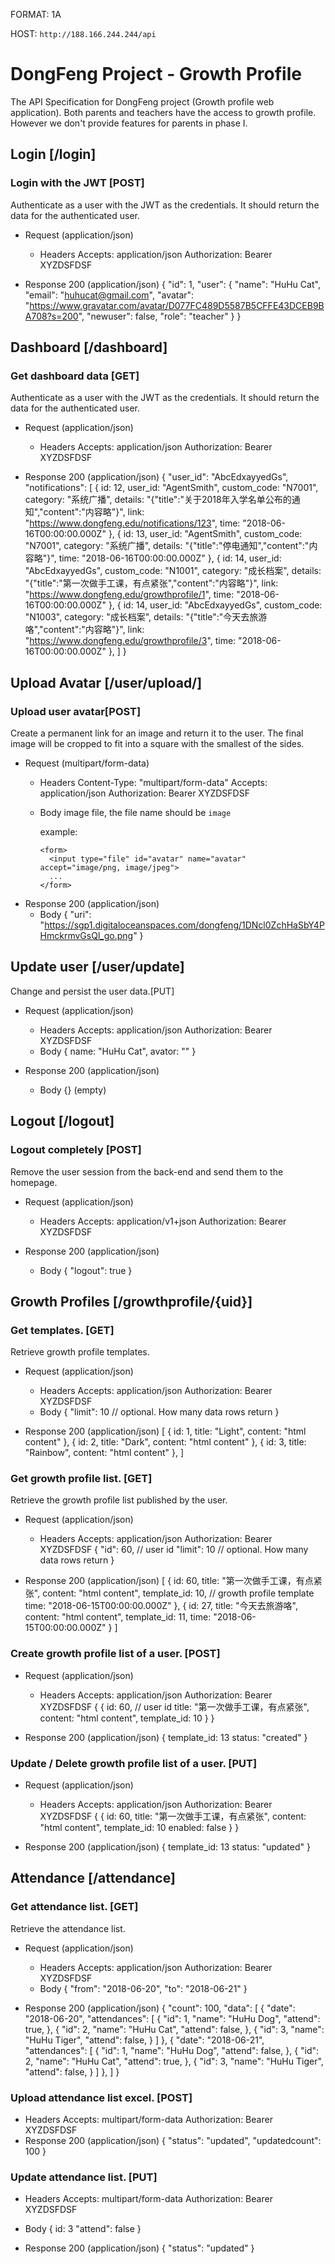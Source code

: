FORMAT: 1A

HOST: `http://188.166.244.244/api`

# DongFeng Project - Growth Profile

The API Specification for DongFeng project (Growth profile web application). Both parents and teachers have the access to growth profile. However we don't provide features for parents in phase I.

## Login [/login]

### Login with the JWT [POST]

Authenticate as a user with the JWT as the credentials. It should return the data for the authenticated user.

* Request (application/json)
  * Headers
      Accepts: application/json
      Authorization: Bearer XYZDSFDSF

* Response 200 (application/json)
    {
      "id": 1,
      "user": {
        "name": "HuHu Cat",
        "email": "huhucat@gmail.com",
        "avatar": "<https://www.gravatar.com/avatar/D077FC489D5587B5CFFE43DCEB9BA708?s=200>",
        "newuser": false,
        "role": "teacher"
      }
    }

## Dashboard [/dashboard]

### Get dashboard data [GET]

Authenticate as a user with the JWT as the credentials. It should return the data for the authenticated user.

* Request (application/json)
  * Headers
      Accepts: application/json
      Authorization: Bearer XYZDSFDSF

* Response 200 (application/json)
    {
      "user_id": "AbcEdxayyedGs",
      "notifications": [
        {
          id: 12,
          user_id: "AgentSmith",
          custom_code: "N7001",
          category: "系统广播",
          details: "{\"title\":\"关于2018年入学名单公布的通知\",\"content\":\"内容略\"}",
          link: "<https://www.dongfeng.edu/notifications/123>",
          time: "2018-06-16T00:00:00.000Z"
        },
        {
          id: 13,
          user_id: "AgentSmith",
          custom_code: "N7001",
          category: "系统广播",
          details: "{\"title\":\"停电通知\",\"content\":\"内容略\"}",
          time: "2018-06-16T00:00:00.000Z"
        },
        {
          id: 14,
          user_id: "AbcEdxayyedGs",
          custom_code: "N1001",
          category: "成长档案",
          details: "{\"title\":\"第一次做手工课，有点紧张\",\"content\":\"内容略\"}",
          link: "<https://www.dongfeng.edu/growthprofile/1>",
          time: "2018-06-16T00:00:00.000Z"
        },
        {
          id: 14,
          user_id: "AbcEdxayyedGs",
          custom_code: "N1003",
          category: "成长档案",
          details: "{\"title\":\"今天去旅游咯\",\"content\":\"内容略\"}",
          link: "<https://www.dongfeng.edu/growthprofile/3>",
          time: "2018-06-16T00:00:00.000Z"
        },
      ]
    }

## Upload Avatar [/user/upload/]

### Upload user avatar[POST]

Create a permanent link for an image and return it to the user. The final image will be cropped to fit into a square with the smallest of the sides.

* Request (multipart/form-data)
  * Headers
          Content-Type: "multipart/form-data"
          Accepts: application/json
          Authorization: Bearer XYZDSFDSF
  * Body
    image file, the file name should be `image`

    example:
    ```
    <form>
      <input type="file" id="avatar" name="avatar" accept="image/png, image/jpeg">
      ...
    </form>
    ```
* Response 200 (application/json)
  * Body
    {
      "uri": "https://sgp1.digitaloceanspaces.com/dongfeng/1DNcl0ZchHaSbY4PHmckrmvGsQl_go.png"
    }

## Update user [/user/update]

Change and persist the user data.[PUT]

* Request (application/json)
  * Headers
      Accepts: application/json
      Authorization: Bearer XYZDSFDSF
  * Body
      {
        name: "HuHu Cat",
        avator: ""
      }

* Response 200 (application/json)
  * Body
      {} (empty)

## Logout [/logout]

### Logout completely [POST]

Remove the user session from the back-end and send them to the homepage.

* Request (application/json)
  * Headers
      Accepts: application/v1+json
      Authorization: Bearer XYZDSFDSF

* Response 200 (application/json)
  * Body
    {
      "logout": true
    }

## Growth Profiles [/growthprofile/{uid}]

### Get templates. [GET]

Retrieve growth profile templates.

* Request (application/json)
  * Headers
      Accepts: application/json
      Authorization: Bearer XYZDSFDSF
  * Body
    {
      "limit": 10 // optional. How many data rows return
    }

* Response 200 (application/json)
    [
      {
        id: 1,
        title: "Light",
        content: "html content"
      },
      {
        id: 2,
        title: "Dark",
        content: "html content"
      },
      {
        id: 3,
        title: "Rainbow",
        content: "html content"
      },
    ]

### Get growth profile list. [GET]

Retrieve the growth profile list published by the user.

* Request (application/json)
  * Headers
      Accepts: application/json
      Authorization: Bearer XYZDSFDSF
    {
      "id": 60, // user id
      "limit": 10 // optional. How many data rows return
    }

* Response 200 (application/json)
    [
      {
        id: 60,
        title: "第一次做手工课，有点紧张",
        content: "html content",
        template_id: 10, // growth profile template
        time: "2018-06-15T00:00:00.000Z"
      },
      {
        id: 27,
        title: "今天去旅游咯",
        content: "html content",
        template_id: 11,
        time: "2018-06-15T00:00:00.000Z"
      }
    ]

### Create growth profile list of a user. [POST]

* Request (application/json)
  * Headers
      Accepts: application/json
      Authorization: Bearer XYZDSFDSF
    {
      {
        id: 60, // user id
        title: "第一次做手工课，有点紧张",
        content: "html content",
        template_id: 10
      }
    }

* Response 200 (application/json)
    {
        template_id: 13
        status: "created"
    }

### Update / Delete growth profile list of a user. [PUT]

* Request (application/json)
  * Headers
      Accepts: application/json
      Authorization: Bearer XYZDSFDSF
    {
      {
        id: 60,
        title: "第一次做手工课，有点紧张",
        content: "html content",
        template_id: 10
        enabled: false
      }
    }

* Response 200 (application/json)
  {
    template_id: 13
    status: "updated"
  }

## Attendance [/attendance]

### Get attendance list. [GET]

Retrieve the attendance list.

* Request (application/json)
  * Headers
      Accepts: application/json
      Authorization: Bearer XYZDSFDSF
  * Body
    {
        "from": "2018-06-20",
        "to": "2018-06-21"
    }

* Response 200 (application/json)
    {
      "count": 100,
      "data": [
        {
            "date": "2018-06-20",
            "attendances": [
                {
                    "id": 1,
                    "name": "HuHu Dog",
                    "attend": true,
                },
                {
                    "id": 2,
                    "name": "HuHu Cat",
                    "attend": false,
                },
                {
                    "id": 3,
                    "name": "HuHu Tiger",
                    "attend": false,
                }
            ]
        },
        {
            "date": "2018-06-21",
            "attendances": [
                {
                    "id": 1,
                    "name": "HuHu Dog",
                    "attend": false,
                },
                {
                    "id": 2,
                    "name": "HuHu Cat",
                    "attend": true,
                },
                {
                    "id": 3,
                    "name": "HuHu Tiger",
                    "attend": false,
                }
            ]
        },
      ]
    }

### Upload attendance list excel. [POST]

* Headers
      Accepts: multipart/form-data
      Authorization: Bearer XYZDSFDSF
* Response 200 (application/json)
    {
        "status": "updated",
        "updatedcount": 100
    }

### Update attendance list. [PUT]

* Headers
      Accepts: multipart/form-data
      Authorization: Bearer XYZDSFDSF
* Body
    {
        id: 3
        "attend": false
    }

* Response 200 (application/json)
    {
        "status": "updated"
    }